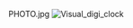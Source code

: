 PHOTO.jpg
![Visual_digi_clock](https://github.com/user-attachments/assets/a3dc9bf0-9d18-43d9-a61c-3e1a38dd3af2)

